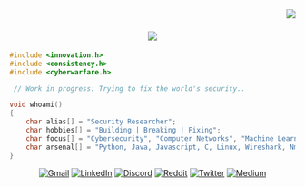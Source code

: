 <img align="right" src="https://visitor-badge.laobi.icu/badge?page_id=MANOJ-80.MANOJ-80" />

<h1 align="center">
    <img src="https://readme-typing-svg.herokuapp.com/?font=Righteous&size=35&center=true&vCenter=true&width=500&height=70&duration=4000&lines=Hi+There!+👋;+I'm+Manoj!;" />
</h1>

~~~c
#include <innovation.h>  
#include <consistency.h>
#include <cyberwarfare.h>  

 // Work in progress: Trying to fix the world's security.. 

void whoami()    
{
    char alias[] = "Security Researcher";
    char hobbies[] = "Building | Breaking | Fixing";
    char focus[] = "Cybersecurity", "Computer Networks", "Machine Learning", "Web Development";
    char arsenal[] = "Python, Java, Javascript, C, Linux, Wireshark, Nmap, Burp Suite, Metasploit";
}
~~~ 
 
    
<div align="center">
 
[![Gmail](https://img.shields.io/badge/Gmail-333333?style=for-the-badge&logo=gmail&logoColor=red)]()
[![LinkedIn](https://img.shields.io/badge/LinkedIn-0077B5?style=for-the-badge&logo=linkedin&logoColor=white)](https://www.linkedin.com/in/manoj-g-2444ab28a) 
[![Discord](https://img.shields.io/badge/Discord-7289DA?style=for-the-badge&logo=discord&logoColor=white)](https://discord.gg/wF9pEQDB)
[![Reddit](https://img.shields.io/badge/Reddit-FF4500?style=for-the-badge&logo=reddit&logoColor=white)](https://www.reddit.com/u/--iamroot/s/A9oYxKC6M4) 
[![Twitter](https://img.shields.io/badge/Twitter-1DA1F2?style=for-the-badge&logo=twitter&logoColor=white)](https://x.com/Itachi_xakep?t=jWA8AeGbAlOEuzPLiCDa6Q&s=09) 
[![Medium](https://img.shields.io/badge/Medium-12100E?style=for-the-badge&logo=medium&logoColor=white)](https://medium.com/@manoj.xakep)

</div>
